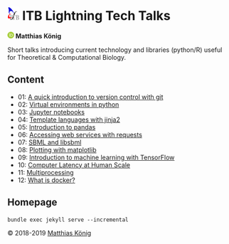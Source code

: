 <h1><img src="./img/itblogo.gif" height="30"/> ITB Lightning Tech Talks</h1>
<b><a href="https://orcid.org/0000-0003-1725-179X" title="https://orcid.org/0000-0003-1725-179X"><img src="./img/orcid.png" height="15"/></a> Matthias König</b>

Short talks introducing current technology and libraries (python/R) useful for Theoretical & Computational Biology.

## Content
* 01: [A quick introduction to version control with git](./talks/01_git)
* 02: [Virtual environments in python](./talks/02_virtualenv)
* 03: [Jupyter notebooks](./talks/03_jupyter)
* 04: [Template languages with jinja2](./talks/04_templates)
* 05: [Introduction to pandas](./talks/05_pandas)
* 06: [Accessing web services with requests](./talks/06_requests)
* 07: [SBML and libsbml](./talks/07_libsbml)
* 08: [Plotting with matplotlib](./talks/08_matplotlib)
* 09: [Introduction to machine learning with TensorFlow](./talks/09_tensorflow)
* 10: [Computer Latency at Human Scale](./talks/10_latency)
* 11: [Multiprocessing](./talks/11_multiprocessing)
* 12: [What is docker?](./talks/12_docker)

## Homepage
```
bundle exec jekyll serve --incremental
```

&copy; 2018-2019 [Matthias König](https://livermetabolism.com)